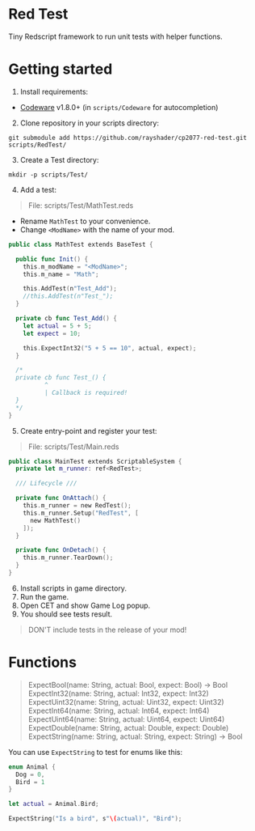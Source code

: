 # Red Test

Tiny Redscript framework to run unit tests with helper functions.

# Getting started

1. Install requirements:
  - [Codeware] v1.8.0+ (in `scripts/Codeware` for autocompletion)

2. Clone repository in your scripts directory:

```shell
git submodule add https://github.com/rayshader/cp2077-red-test.git scripts/RedTest/
```

3. Create a Test directory:

```shell
mkdir -p scripts/Test/
```

4. Add a test:

> File: scripts/Test/MathTest.reds

- Rename `MathTest` to your convenience.
- Change `<ModName>` with the name of your mod.

```swift
public class MathTest extends BaseTest {

  public func Init() {
    this.m_modName = "<ModName>";
    this.m_name = "Math";

    this.AddTest(n"Test_Add");
    //this.AddTest(n"Test_");
  }

  private cb func Test_Add() {
    let actual = 5 + 5;
    let expect = 10;

    this.ExpectInt32("5 + 5 == 10", actual, expect);
  }

  /*
  private cb func Test_() {
          ^
          | Callback is required!
  }
  */
}
```

5. Create entry-point and register your test:

> File: scripts/Test/Main.reds

```swift
public class MainTest extends ScriptableSystem {
  private let m_runner: ref<RedTest>;

  /// Lifecycle ///

  private func OnAttach() {
    this.m_runner = new RedTest();
    this.m_runner.Setup("RedTest", [
      new MathTest()
    ]);
  }

  private func OnDetach() {
    this.m_runner.TearDown();
  }
}
```

6. Install scripts in game directory.
7. Run the game.
8. Open CET and show Game Log popup.
9. You should see tests result.

> DON'T include tests in the release of your mod!

# Functions

> ExpectBool(name: String, actual: Bool, expect: Bool) -> Bool  
> ExpectInt32(name: String, actual: Int32, expect: Int32)  
> ExpectUint32(name: String, actual: Uint32, expect: Uint32)  
> ExpectInt64(name: String, actual: Int64, expect: Int64)  
> ExpectUint64(name: String, actual: Uint64, expect: Uint64)  
> ExpectDouble(name: String, actual: Double, expect: Double)  
> ExpectString(name: String, actual: String, expect: String) -> Bool

You can use `ExpectString` to test for enums like this:

```swift
enum Animal {
  Dog = 0,
  Bird = 1
}

let actual = Animal.Bird;

ExpectString("Is a bird", s"\(actual)", "Bird");
```

<!-- Table of links -->
[Codeware]: https://github.com/psiberx/cp2077-codeware